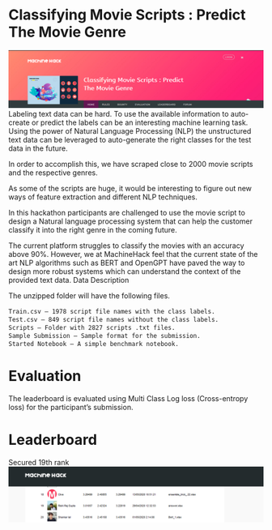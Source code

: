# Classifying Movie Scripts : Predict The Movie Genre
![](MH.png)
Labeling text data can be hard. To use the available information to auto-create or predict the labels can be an interesting machine learning task. Using the power of Natural Language Processing (NLP) the unstructured text data can be leveraged to auto-generate the right classes for the test data in the future.

In order to accomplish this, we have scraped close to 2000 movie scripts and the respective genres.

As some of the scripts are huge, it would be interesting to figure out new ways of feature extraction and different NLP techniques.

In this hackathon participants are challenged to use the movie script to design a Natural language processing system that can help the customer classify it into the right genre in the coming future.

The current platform struggles to classify the movies with an accuracy above 90%. However, we at MachineHack feel that the current state of the art NLP algorithms such as BERT and OpenGPT have paved the way to design more robust systems which can understand the context of the provided text data.
Data Description

The unzipped folder will have the following files.

    Train.csv – 1978 script file names with the class labels.
    Test.csv – 849 script file names without the class labels.
    Scripts – Folder with 2827 scripts .txt files.
    Sample Submission – Sample format for the submission.
    Started Notebook – A simple benchmark notebook.

# Evaluation
The leaderboard is evaluated using Multi Class Log loss (Cross-entropy loss) for the participant’s submission.

# Leaderboard
Secured 19th rank
![](rank.png)
